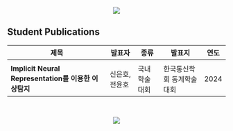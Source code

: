 <p align='center'>
    <img src="https://capsule-render.vercel.app/api?type=waving&color=1D5573&height=180&section=header&text=EffAI%20Lab.&fontSize=55&fontColor=f0f0f0&animation=fadeIn&fontAlignY=34&desc=Make%20AI%20Efficient&descAlignY=54&descAlign=50"/>
</p>

## Student Publications
|제목|발표자|종류|발표지|연도|
|--|--|--|--|:--:|
|  |  |  |  |  |
|**Implicit Neural Representation를 이용한 이상탐지**|신은호, 전윤호|국내학술대회|한국통신학회 동계학술대회|2024|

</br>

<p align="center">
  <img src="https://capsule-render.vercel.app/api?type=waving&color=1D5573&height=120&section=footer"/>
</p>

